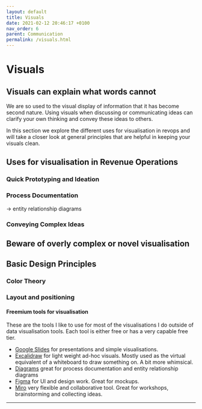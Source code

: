 ```yaml
---
layout: default
title: Visuals
date: 2021-02-12 20:46:17 +0100
nav_order: 6
parent: Communication
permalink: /visuals.html
---
```


# Visuals

## Visuals can explain what words cannot
We are so used to the visual display of information that it has become second nature. Using visuals when discussing or communicating ideas can clarify your own thinking and convey these ideas to others. 

In this section we explore the different uses for visualisation in revops and will take a closer look at general principles that are helpful in keeping your visuals clean. 

## Uses for visualisation in Revenue Operations
### Quick Prototyping and Ideation


### Process Documentation

-> entity relationship diagrams


### Conveying Complex Ideas


## Beware of overly complex or novel visualisation


## Basic Design Principles
### Color Theory


### Layout and positioning



#### Freemium tools for visualisation
These are the tools I like to use for most of the visualisations I do outside of data visualisation tools. Each tool is either free or has a very capable free tier.
- [Google Slides](https://docs.google.com/presentation) for presentations and simple visualisations.
- [Excalidraw](https://excalidraw.com/) for light weight ad-hoc visuals. Mostly used as the virtual equivalent of a whiteboard to draw something on. A bit more whimsical.
- [Diagrams](https://www.diagrams.net/) great for process documentation and entity relationship diagrams
- [Figma](https://www.figma.com/) for UI and design work. Great for mockups.
- [Miro](https://miro.com/) very flexible and collaborative tool. Great for workshops, brainstorming and collecting ideas.

---
[^1]: There is compelling evidence that learning styles such as being a "visual learner" do not exist. As this (and other studies) show: [Learning Styles: Concepts and Evidence Harold Pashler, Mark McDaniel, Doug Rohrer, and Robert Bjork](https://www.trans-pareo.com/uploads/4/5/3/5/4535377/learningstylesstudy.pdf).